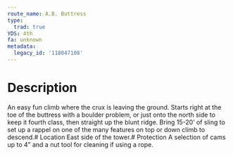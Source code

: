 ```yaml
---
route_name: A.B. Buttress
type:
  trad: true
YDS: 4th
fa: unknown
metadata:
  legacy_id: '118047108'
---
```

# Description
An easy fun climb where the crux is leaving the ground. Starts right at the toe of the buttress with a boulder problem, or just onto the north side to keep it fourth class, then straight up the blunt ridge. Bring 15-20’ of sling to set up a rappel on one of the many features on top or down climb to descend.# Location
East side of the tower.# Protection
A selection of cams up to 4” and a nut tool for cleaning if using a rope.